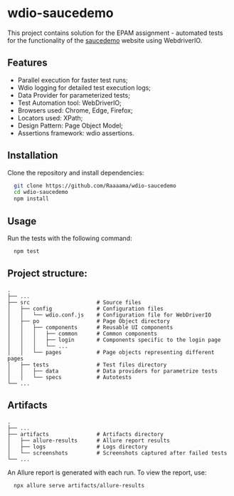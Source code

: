 # wdio-saucedemo

This project contains solution for the EPAM assignment - automated tests for the functionality of the [saucedemo](https://www.saucedemo.com/) website using WebdriverIO.

## Features

- Parallel execution for faster test runs;
- Wdio logging for detailed test execution logs;
- Data Provider for parameterized tests;
- Test Automation tool: WebDriverIO;
- Browsers used: Chrome, Edge, Firefox;
- Locators used: XPath;
- Design Pattern: Page Object Model;
- Assertions framework: wdio assertions.

## Installation

Clone the repository and install dependencies:

```bash
  git clone https://github.com/Raaaama/wdio-saucedemo
  cd wdio-saucedemo
  npm install
```

## Usage

Run the tests with the following command:

```bash
  npm test
```

## Project structure:

```
.
├── ...
├── src                     # Source files
│   ├── config              # Configuration files
│   │   └── wdio.conf.js    # Configuration file for WebDriverIO
│   ├── po                  # Page Object directory
│   │   ├── components      # Reusable UI components
│   │   │   ├── common      # Common components
│   │   │   ├── login       # Components specific to the login page
│   │   │   └── ...
│   │   └── pages           # Page objects representing different pages
│   ├── tests               # Test files directory
│   │   ├── data            # Data providers for parametrize tests
│   │   └── specs           # Autotests
└── ...

```

## Artifacts

```
.
├── ...
├── artifacts               # Artifacts directory
│   ├── allure-results      # Allure report results
│   ├── logs                # Logs directory
│   └── screenshots         # Screenshots captured after failed tests
└── ...

```

An Allure report is generated with each run. To view the report, use:

```bash
  npx allure serve artifacts/allure-results
```
